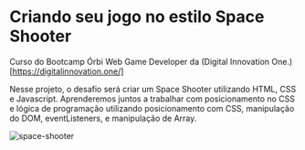 <h1>Criando seu jogo no estilo Space Shooter</h1>

Curso do Bootcamp Órbi Web Game Developer da (Digital Innovation One.)[https://digitalinnovation.one/]

Nesse projeto, o desafio será criar um Space Shooter utilizando HTML, CSS e Javascript. 
Aprenderemos juntos a trabalhar com posicionamento no CSS e lógica de programação utilizando 
posicionamento com CSS, manipulação do DOM, eventListeners, e manipulação de Array. 


![space-shooter](https://user-images.githubusercontent.com/100386404/164257462-61b3286c-9d3a-4574-902e-e30ed14cb7fa.png)
